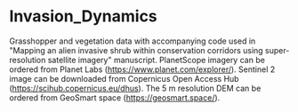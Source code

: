 # Invasion_Dynamics
Grasshopper and vegetation data with accompanying code used in "Mapping an alien invasive shrub within conservation corridors using super-resolution satellite imagery" manuscript. PlanetScope imagery can be ordered from Planet Labs (https://www.planet.com/explorer/). Sentinel 2 image can be downloaded from Copernicus Open Access Hub (https://scihub.copernicus.eu/dhus). The 5 m resolution DEM can be ordered from GeoSmart space (https://geosmart.space/).
